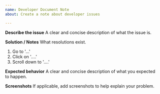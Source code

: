 ```yaml
---
name: Developer Document Note
about: Create a note about developer issues

---
```


**Describe the issue**
A clear and concise description of what the issue is.

**Solution / Notes**
What resolutions exist.
1. Go to '...'
2. Click on '....'
3. Scroll down to '....'

**Expected behavior**
A clear and concise description of what you expected to happen.

**Screenshots**
If applicable, add screenshots to help explain your problem.

